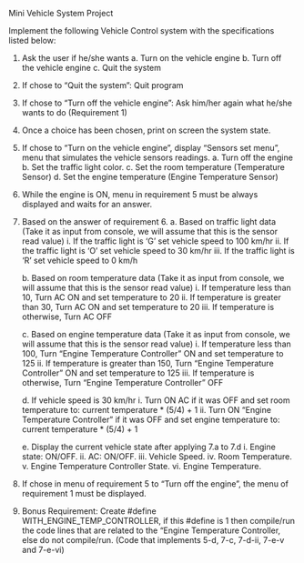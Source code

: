 Mini Vehicle System Project

Implement the following Vehicle Control system with the specifications listed below:
1. Ask the user if he/she wants
      a. Turn on the vehicle engine
      b. Turn off the vehicle engine
      c. Quit the system

2. If chose to “Quit the system”: Quit program

3. If chose to “Turn off the vehicle engine”: Ask him/her again what he/she wants to do (Requirement 1)

4. Once a choice has been chosen, print on screen the system state.

5. If chose to “Turn on the vehicle engine”, display “Sensors set menu”, menu that simulates the vehicle sensors readings.
      a. Turn off the engine
      b. Set the traffic light color.
      c. Set the room temperature (Temperature Sensor)
      d. Set the engine temperature (Engine Temperature Sensor)

6. While the engine is ON, menu in requirement 5 must be always displayed and waits for an answer.

7. Based on the answer of requirement 6.
      a. Based on traffic light data (Take it as input from console, we will assume that this is the sensor read value)
            i. If the traffic light is ‘G’ set vehicle speed to 100 km/hr
            ii. If the traffic light is ‘O’ set vehicle speed to 30 km/hr
            iii. If the traffic light is ‘R’ set vehicle speed to 0 km/h
            
      b. Based on room temperature data (Take it as input from console, we will assume that this is the sensor read value)
            i. If temperature less than 10, Turn AC ON and set temperature to 20
            ii. If temperature is greater than 30, Turn AC ON and set temperature to 20
            iii. If temperature is otherwise, Turn AC OFF
            
      c. Based on engine temperature data (Take it as input from console, we will assume that this is the sensor read value)
            i. If temperature less than 100, Turn “Engine Temperature Controller” ON and set temperature to 125
            ii. If temperature is greater than 150, Turn “Engine Temperature Controller” ON and set temperature to 125
            iii. If temperature is otherwise, Turn “Engine Temperature Controller” OFF

      d. If vehicle speed is 30 km/hr
            i. Turn ON AC if it was OFF and set room temperature to: current temperature * (5/4) + 1
            ii. Turn ON “Engine Temperature Controller” if it was OFF and set engine temperature to: current temperature * (5/4) + 1

      e. Display the current vehicle state after applying 7.a to 7.d
            i. Engine state: ON/OFF.
            ii. AC: ON/OFF.
            iii. Vehicle Speed.
            iv. Room Temperature.
            v. Engine Temperature Controller State.
            vi. Engine Temperature.

8. If chose in menu of requirement 5 to “Turn off the engine”, the menu of requirement 1 must be displayed.

9. Bonus Requirement: Create #define WITH_ENGINE_TEMP_CONTROLLER, if this #define is 1 then compile/run the code lines that are related to the “Engine Temperature Controller, else do not compile/run. (Code that implements 5-d, 7-c, 7-d-ii, 7-e-v and 7-e-vi)

